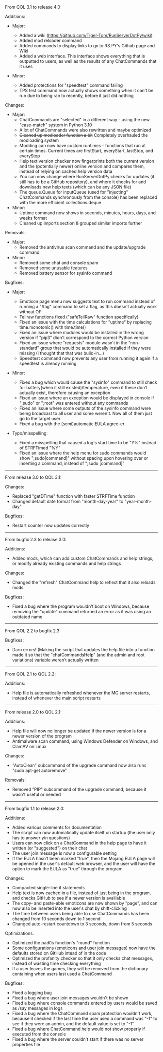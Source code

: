 From QOL 3.1 to release 4.0:

Additions:
- Major:
  - Added a wiki (https://github.com/Tiger-Tom/RunServerDotPy/wiki)
  - Added mod reloader command
  - Added commands to display links to go to RS.PY's Github page and Wiki
  - Added a web interface. This interface shows everything that is outputted to users, as well as the results of any ChatCommands that it uses

- Minor:
  - Added protections for "speedtest" command failing
  - TPS test command now actually shows something when it can't be run due to being ran to recently, before it just did nothing

Changes:
- Major:
  - ChatCommands are "selected" in a different way - using the new "case-match" system in Python 3.10
  - A lot of ChatCommands were also rewritten and maybe optimized
  - ~~Cleaned up modloader function a bit~~ Completely overhauled the modloading system
  - Modding can now have custom runtimes - functions that run at certain times. Current times are firstStart, everyStart, lastStop, and everyStop
  - Help text version checker now fingerprints both the current version and the (potentially newer) online version and compares them, instead of relying on cached help version data
  - You can now change where RunServerDotPy checks for updates (it still has to be a GitHub repository), and where it checks for and downloads new help texts (which can be any JSON file)
  - The queue.Queue for inputQueue (used for "injecting" ChatCommands synchronously from the console) has been replaced with the more efficient collections.deque
- Minor:
  - Uptime command now shows in seconds, minutes, hours, days, and weeks format
  - Cleaned up imports section & grouped similar imports further

Removals:
- Major:
  - Removed the antivirus scan command and the update/upgrade command
- Minor:
  - Removed some chat and console spam
  - Removed some unusable features
  - Removed battery sensor for sysinfo command

Bugfixes:
- Major:
  - Emoticon page menu now suggests text to run command instead of running a "/tag" command to set a flag, as this doesn't actually work without OP
  - Tellraw functions fixed ("safeTellRaw" function specifically)
  - Fixed an issue with the time calculations for "uptime" by replacing time.monotonic() with time.time()
  - Fixed an issue where modules would be installed in the wrong version if "pip3" didn't correspond to the correct Python version
  - Fixed an issue where "requests" module wasn't in the "non-standard" group that would be automatically installed if they were missing (I thought that that was build-in...)
  - Speedtest command now prevents any user from running it again if a speedtest is already running

- Minor:
  - Fixed a bug which would cause the "sysinfo" command to still check for battery(when it still existed)/temperature, even if these don't actually exist, therefore causing an exception
  - Fixed an issue where an exception would be displayed in console if ";sudo" or ";root" was entered without any commands
  - Fixed an issue where some outputs of the sysinfo command were being broadcast to all user and some weren't. Now all of them just go to the target user
  - Fixed a bug with the (semi)automatic EULA agree-er

- Typo/misspelling:
  - Fixed a misspelling that caused a log's start time to be "Y%" instead of STRFTimed "%Y"
  - Fixed an issue where the help menu for sudo commands would show ";sudo[command]" without spacing upon hovering over or inserting a command, instead of ";sudo [command]"

---

From release 3.0 to QOL 3.1:

Changes:
- Replaced "getDTime" function with faster STRFTime function
- Changed default date format from "month-day-year" to "year-month-day"

Bugfixes:
- Restart counter now updates correctly

---

From bugfix 2.3 to release 3.0:

Additions:
- Added mods, which can add custom ChatCommands and help strings, or modify already existing commands and help strings

Changes:
- Changed the "refresh" ChatCommand help to reflect that it also reloads mods

Bugfixes:
- Fixed a bug where the program wouldn't boot on Windows, because removing the "update" command returned an error as it was using an outdated name

---

From QOL 2.2 to bugfix 2.3:

Bugfixes:
- Darn errors! (Making the script that updates the help file into a function made it so that the "chatCommandsHelp" (and the admin and root variations) variable weren't actually written

---

From QOL 2.1 to QOL 2.2:

Additions:
- Help file is automatically refreshed whenever the MC server restarts, instead of whenever the main script restarts

---

From release 2.0 to QOL 2.1:

Additions:
- Help file will now no longer be updated if the newer version is for a newer version of the program
- Antimalware scan command, using Windows Defender on Windows, and ClamAV on Linux

Changes:
- "AutoClean" subcommand of the upgrade command now also runs "sudo apt-get autoremove"

Removals:
- Removed "PIP" subcommand of the upgrade command, because it wasn't useful or needed

---

From bugfix 1.1 to release 2.0:

Additions:
- Added various comments for documentation
- The script can now automatically update itself on startup (the user only has to answer y/n questions)
- Users can now click on a ChatCommand in the help page to have it written (or "suggested") on their chat
- The user join message is now a configurable setting
- If the EULA hasn't been marked "true", then the Mojang EULA page will be opened in the user's default web browser, and the user will have the option to mark the EULA as "true" through the program

Changes:
- Compacted single-line if statements
- Help text is now cached in a file, instead of just being in the program, and checks GitHub to see if a newer version is availiable
- The copy- and paste-able emoticons are now shown by "page", and can now also be inserted into the user's chat by shift-clicking
- The time between users being able to use ChatCommands has been changed from 10 seconds down to 1 second
- Changed auto-restart countdown to 3 seconds, down from 5 seconds

Optimizations:
- Optimized the pad0s function's "round" function
- Some configurations (emoticons and user join messages) now have the defaults stored on GitHub intead of in the code
- Optimized the profanity checker so that it only checks chat messages, instead of wasting time checking everything
- If a user leaves the games, they will be removed from the dictionary containing when users last used a ChatCommand

Bugfixes:
- Fixed a logging bug
- Fixed a bug where user join messages wouldn't be shown
- Fixed a bug where console commands entered by users would be saved as /say messages in logs
- Fixed a bug where the ChatCommand spam protection wouldn't work, because it checked if the last time the user used a command was "-1" to see if they were an admin, and the default value is set to "-1"
- Fixed a bug where ChatCommand help would not show properly if executed from the console
- Fixed a bug where the server couldn't start if there was no server properties file
